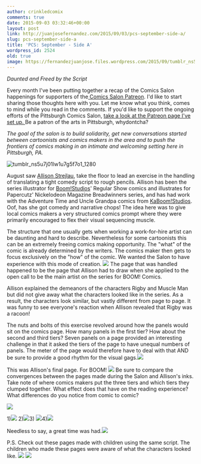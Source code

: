 ```yaml
---
author: crinkledcomix
comments: true
date: 2015-09-03 03:32:46+00:00
layout: post
link: http://juanjosefernandez.com/2015/09/03/pcs-september-side-a/
slug: pcs-september-side-a
title: 'PCS: September - Side A'
wordpress_id: 2524
old: true
image: https://fernandezjuanjose.files.wordpress.com/2015/09/tumblr_ns5u7j01lw1u7g5f7o1_1280.jpg
---
```


_Daunted and Freed by the Script_

Every month I've been putting together a recap of the Comics Salon happenings for supporters of the[ Comics Salon Patreon](https://www.patreon.com/pittsburghcomicssalon?ty=h). I'd like to start sharing those thoughts here with you. Let me know what you think, comes to mind while you read in the comments. If you'd like to support the ongoing efforts of the Pittsburgh Comics Salon, [take a look at the Patreon page I've set up. ](https://www.patreon.com/pittsburghcomicssalon?ty=h)Be a patron of the arts in Pittsburgh, whydontcha?
<!--more-->

_The goal of the salon is to build solidarity, get new conversations started between cartoonists and comics makers in the area and to push the frontiers of comics making in an intimate and welcoming setting here in Pittsburgh, PA._

![tumblr_ns5u7j01lw1u7g5f7o1_1280](https://fernandezjuanjose.files.wordpress.com/2015/09/tumblr_ns5u7j01lw1u7g5f7o1_1280.jpg)

August saw [Allison Strejlau](http://cargocollective.com/astrejlau), take the floor to lead an exercise in the handling of translating a tight comedy script to rough pencils. Allison has been the series illustrator for [Boom!Studios](http://www.boom-studios.com/)' Regular Show comics and illustrates for Papercutz' Nickelodeon Magazine Breadwinners series, and has had work with the Adventure Time and Uncle Grandpa comics from [KaBoom!Studios](http://www.kaboom-studios.com/). Oof, has she got comedy and narrative chops! The idea here was to give local comics makers a very structured comics prompt where they were primarily encouraged to flex their visual sequencing muscle.

The structure that one usually gets when working a work-for-hire artist can be daunting and hard to describe. Nevertheless for some cartoonists this can be an extremely freeing comics making opportunity. The "what" of the comic is already determined by the writers. The comics maker then gets to focus exclusively on the "how" of the comic. We wanted the Salon to have experience with this mode of creation.
![](http://i.imgur.com/MIuzEo0.jpg)
The page that was handled happened to be the page that Allison had to draw when she applied to the open call to be the main artist on the series for BOOM! Comics.

Allison explained the demeanors of the characters Rigby and Muscle Man but did not give away what the characters looked like in the series. As a result, the characters look similar, but vastly different from page to page. It was funny to see everyone's reaction when Allison revealed that Rigby was a racoon!

The nuts and bolts of this exercise revolved around how the panels would sit on the comics page. How many panels in the first tier? How about the second and third tiers? Seven panels on a page provided an interesting challenge in that it asked the tiers of the page to have unequal numbers of panels. The meter of the page would therefore have to deal with that AND be sure to provide a good rhythm for the visual gags.![](http://i.imgur.com/3xR1iQV.png)

This was Allison's final page. For BOOM!
![](http://i.imgur.com/21oXD67.jpg)
Be sure to compare the convergences between the pages made during the Salon and Allison's inks. Take note of where comics makers put the three tiers and which tiers they clumped together. What effect does that have on the reading experience? What differences do you notice from comic to comic?

![](http://i.imgur.com/cDr6nDH.jpg)

1)![](http://i.imgur.com/WMrfyXn.jpg)
2)![](http://i.imgur.com/wLISCXM.jpg)3)
![](http://i.imgur.com/Pil1eEv.jpg)4)![](http://i.imgur.com/8UIkJ09.jpg)

Needless to say, a great time was had.![](http://i.imgur.com/KjVLWYm.jpg)

P.S. Check out these pages made with children using the same script. The children who made these pages were aware of what the characters looked like.
![](http://i.imgur.com/fwHejun.jpg)
![](http://i.imgur.com/Jv5xyVH.jpg)
